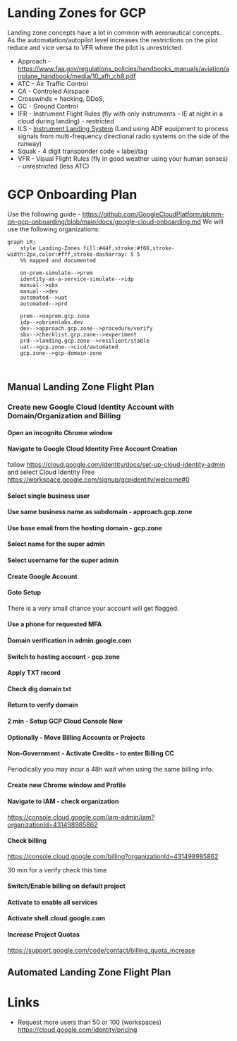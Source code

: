 # Landing Zones for GCP
Landing zone concepts have a lot in common with aeronautical concepts.  As the automatation/autopilot level increases the restrictions on the pilot reduce and vice versa to VFR where the pilot is unrestricted
- Approach - https://www.faa.gov/regulations_policies/handbooks_manuals/aviation/airplane_handbook/media/10_afh_ch8.pdf
- ATC - Air Traffic Control
- CA - Controled Airspace
- Crosswinds = hacking, DDoS, 
- GC - Ground Control
- IFR - Instrument Flight Rules (fly with only instruments - IE at night in a cloud during landing) - restricted
- ILS - [Instrument Landing System](https://en.wikipedia.org/wiki/Instrument_landing_system) (Land using ADF equipment to process signals from multi-frequency directional radio systems on the side of the runway)
- Squak - 4 digit transponder code = label/tag
- VFR - Visual Flight Rules (fly in good weather using your human senses) - unrestricted (less ATC)

# GCP Onboarding Plan
Use the following guide - https://github.com/GoogleCloudPlatform/pbmm-on-gcp-onboarding/blob/main/docs/google-cloud-onboarding.md
We will use the following organizations:

```mermaid
graph LR;
    style Landing-Zones fill:#44f,stroke:#f66,stroke-width:2px,color:#fff,stroke-dasharray: 5 5
    %% mapped and documented

    on-prem-simulate-->prem
    identity-as-a-service-simulate-->idp
    manual-->sbx
    manual-->dev
    automated-->uat
    automated-->prd
    
    prem-->onprem.gcp.zone
    idp-->obrienlabs.dev
    dev-->approach.gcp.zone-->procedure/verify
    sbx-->checklist.gcp.zone-->experiment
    prd-->landing.gcp.zone-->resilient/stable
    uat-->gcp.zone-->cicd/automated
    gcp.zone-->gcp-domain-zone
    
    
```

## Manual Landing Zone Flight Plan

### Create new Google Cloud Identity Account with Domain/Organization and Billing
#### Open an incognito Chrome window
#### Navigate to Google Cloud Identity Free Account Creation

follow https://cloud.google.com/identity/docs/set-up-cloud-identity-admin and select Cloud Identity Free https://workspace.google.com/signup/gcpidentity/welcome#0

#### Select single business user

#### Use same business name as subdomain - approach.gcp.zone

#### Use base email from the hosting domain - gcp.zone

#### Select name for the super admin

#### Select username for the super admin

#### Create Google Account

#### Goto Setup
There is a very small chance your account will get flagged.

#### Use a phone for requested MFA

#### Domain verification in admin.google.com

#### Switch to hosting account - gcp.zone

#### Apply TXT record

#### Check dig domain txt

#### Return to verify domain

#### 2 min - Setup GCP Cloud Console Now

#### Optionally - Move Billing Accounts or Projects

#### Non-Government - Activate Credits - to enter Billing CC
Periodically you may incur a 48h wait when using the same billing info.

#### Create new Chrome window and Profile

#### Navigate to IAM - check organization

https://console.cloud.google.com/iam-admin/iam?organizationId=431498985862

#### Check billing

https://console.cloud.google.com/billing?organizationId=431498985862

30 min for a verify check this time

#### Switch/Enable billing on default project

#### Activate to enable all services

#### Activate shell.cloud.google.com

#### Increase Project Quotas

https://support.google.com/code/contact/billing_quota_increase




## Automated Landing Zone Flight Plan


# Links
- Request more users than 50 or 100 (workspaces) https://cloud.google.com/identity/pricing
